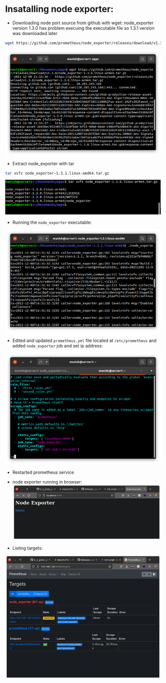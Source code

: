# Insatalling node exporter:

- Downloading node port source from github with wget:
  node_exporter version 1.3.0 has problem execuing the executable file so 1.3.1 version was downloaded later

```bash
wget https://github.com/prometheus/node_exporter/releases/download/v1.3.1/node_exporter-1.3.1.linux-amd64.tar.gz

```

![downlaoding node exporter](https://github.com/surpriso1997/6_2_Prom_Grafana_Prajwol/blob/main/2/screenshots/fetch-node-exporter.png)

- Extract node_exporter with tar

```bash
tar xvfz node_exporter-1.3.1.linux-amd64.tar.gz

```

![extract](https://github.com/surpriso1997/6_2_Prom_Grafana_Prajwol/blob/main/2/screenshots/unzip-node-exporter.png)

- Running the `node_exporter` executable:

![node exporter](https://github.com/surpriso1997/6_2_Prom_Grafana_Prajwol/blob/main/2/screenshots/node-exporter-running.png)

- Edited and updated `prometheus.yml` file located at `/etc/prometheus` and added `node_exporter` job and set ip address:

![node exporter ip](https://github.com/surpriso1997/6_2_Prom_Grafana_Prajwol/blob/main/2/screenshots/added-node-exporter-static-confis.png)

- Restarted prometheus service

- node exporter running in browser:
  ![running in browser](https://github.com/surpriso1997/6_2_Prom_Grafana_Prajwol/blob/main/2/screenshots/node-exporter-running-browser.png)

- Listing targets:

![listing node targets](https://github.com/surpriso1997/6_2_Prom_Grafana_Prajwol/blob/main/2/screenshots/targets%20listing.png)


